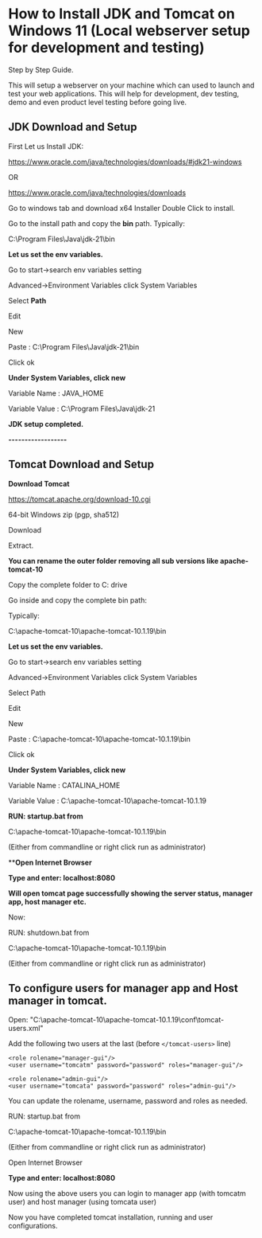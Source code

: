 # How to Install JDK and Tomcat on Windows 11 (Local webserver setup for development and testing)
Step by Step Guide.

This will setup a webserver on your machine which can used to launch and test your web applications. 
This will help for development, dev testing, demo and even product level testing before going live.

## JDK Download and Setup
First Let us Install JDK:

https://www.oracle.com/java/technologies/downloads/#jdk21-windows

OR

https://www.oracle.com/java/technologies/downloads


Go to windows tab and download x64 Installer
Double Click to install.

Go to the install path and copy the **bin** path.
Typically:

C:\Program Files\Java\jdk-21\bin

**Let us set the env variables.**

Go to start->search env variables setting

Advanced->Environment Variables click System Variables

Select **Path**

Edit

New

Paste : C:\Program Files\Java\jdk-21\bin

Click ok

**Under System Variables, click new**

Variable Name : JAVA_HOME

Variable Value : C:\Program Files\Java\jdk-21


**JDK setup completed.**

**------------------**

## Tomcat Download and Setup
**Download Tomcat**

https://tomcat.apache.org/download-10.cgi

64-bit Windows zip (pgp, sha512)

Download

Extract.

**You can rename the outer folder removing all sub versions like apache-tomcat-10**

Copy the complete folder to C: drive

Go inside and copy the complete bin path:

Typically:

C:\apache-tomcat-10\apache-tomcat-10.1.19\bin

**Let us set the env variables.**

Go to start->search env variables setting

Advanced->Environment Variables click System Variables

Select Path

Edit

New

Paste : C:\apache-tomcat-10\apache-tomcat-10.1.19\bin

Click ok


**Under System Variables, click new**

Variable Name : CATALINA_HOME

Variable Value : C:\apache-tomcat-10\apache-tomcat-10.1.19

**RUN: startup.bat from**

C:\apache-tomcat-10\apache-tomcat-10.1.19\bin

(Either from commandline or right click run as administrator)


****Open Internet Browser**

**Type and enter: localhost:8080**

**Will open tomcat page successfully showing the server status, manager app, host manager etc.**

Now:

RUN: shutdown.bat from

C:\apache-tomcat-10\apache-tomcat-10.1.19\bin

(Either from commandline or right click run as administrator)

## To configure users for manager app and Host manager in tomcat.
Open:
"C:\apache-tomcat-10\apache-tomcat-10.1.19\conf\tomcat-users.xml"

Add the following two users at the last (before `</tomcat-users>` line)

    <role rolename="manager-gui"/>
    <user username="tomcatm" password="password" roles="manager-gui"/>
    
    <role rolename="admin-gui"/>
    <user username="tomcata" password="password" roles="admin-gui"/>
    

You can update the rolename, username, password and roles as needed.

RUN: startup.bat from

C:\apache-tomcat-10\apache-tomcat-10.1.19\bin

(Either from commandline or right click run as administrator)


Open Internet Browser

**Type and enter:  localhost:8080**

Now using the above users you can login to manager app (with tomcatm user) and host manager (using tomcata user)

Now you have completed tomcat installation, running and user configurations.

